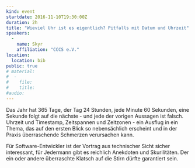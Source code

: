 ```yaml
---
kind: event
startdate: 2016-11-10T19:30:00Z
duration: 2h
title: "Wieviel Uhr ist es eigentlich? Pitfalls mit Datum und Uhrzeit"
speakers:
  -
    name: Skyr
    affiliation: "CCCS e.V."
location:
  location: bib
public: true
# material:
#  -
#    file:
#    title:
#audio:
---
```

Das Jahr hat 365 Tage, der Tag 24 Stunden, jede Minute 60 Sekunden, eine
Sekunde folgt auf die nächste - und jede der vorigen Aussagen ist
falsch. Uhrzeit und Timestamp, Zeitspannen und Zeitzonen - ein Ausflug
in ein Thema, das auf den ersten Blick so nebensächlich erscheint und in
der Praxis überraschende Schmerzen verursachen kann.

Für Software-Entwickler ist der Vortrag aus technischer Sicht sicher
interessant, für Jedermann gibt es reichlich Anekdoten und
Skurilitäten. Der ein oder andere überraschte Klatsch auf die Stirn
dürfte garantiert sein.
